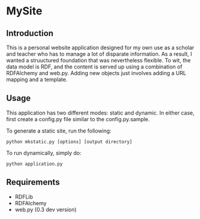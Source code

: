 # MySite

## Introduction

This is a personal website application designed for my own use as 
a scholar and teacher who has to manage a lot of disparate 
information. As a result, I wanted a struuctured foundation that 
was nevertheless flexible. To wit, the data model is RDF, and the 
content is served up using a combination of RDFAlchemy and web.py. 
Adding new objects just involves adding a URL mapping and a template.

## Usage

This application has two different modes: static and dynamic. In either case, first create a config.py file similar to the config.py.sample.

To generate a static site, run the following:

	python mkstatic.py [options] [output directory]

To run dynamically, simply do:

	python application.py


## Requirements

* RDFLib
* RDFAlchemy
* web.py (0.3 dev version)


